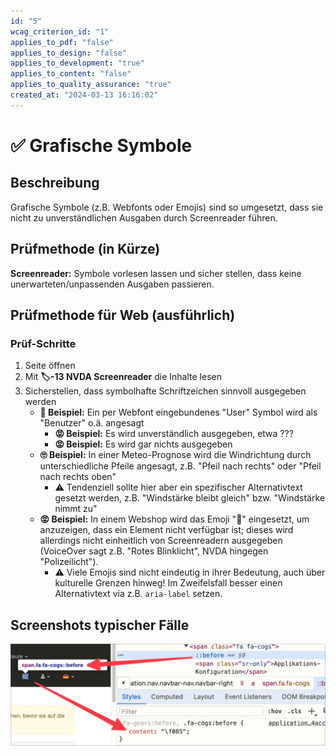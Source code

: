 ```yaml
---
id: "5"
wcag_criterion_id: "1"
applies_to_pdf: "false"
applies_to_design: "false"
applies_to_development: "true"
applies_to_content: "false"
applies_to_quality_assurance: "true"
created_at: "2024-03-13 16:16:02"
---
```


# ✅ Grafische Symbole

## Beschreibung

Grafische Symbole (z.B. Webfonts oder Emojis) sind so umgesetzt, dass sie nicht zu unverständlichen Ausgaben durch Screenreader führen.

## Prüfmethode (in Kürze)

**Screenreader:** Symbole vorlesen lassen und sicher stellen, dass keine unerwarteten/unpassenden Ausgaben passieren.

## Prüfmethode für Web (ausführlich)

### Prüf-Schritte

1. Seite öffnen
1. Mit **🏷️-13 NVDA Screenreader** die Inhalte lesen
1. Sicherstellen, dass symbolhafte Schriftzeichen sinnvoll ausgegeben werden
    - **🙂 Beispiel:** Ein per Webfont eingebundenes "User" Symbol wird als "Benutzer" o.ä. angesagt
        - **😡 Beispiel:** Es wird unverständlich ausgegeben, etwa ???
        - **😡 Beispiel:** Es wird gar nichts ausgegeben
    - **🙄 Beispiel:** In einer Meteo-Prognose wird die Windrichtung durch unterschiedliche Pfeile angesagt, z.B. "Pfeil nach rechts" oder "Pfeil nach rechts oben"
        - ⚠️ Tendenziell sollte hier aber ein spezifischer Alternativtext gesetzt werden, z.B. "Windstärke bleibt gleich" bzw. "Windstärke nimmt zu"
    - **😡 Beispiel:** In einem Webshop wird das Emoji "🚨" eingesetzt, um anzuzeigen, dass ein Element nicht verfügbar ist; dieses wird allerdings nicht einheitlich von Screenreadern ausgegeben (VoiceOver sagt z.B. "Rotes Blinklicht", NVDA hingegen "Polizeilicht").
        - ⚠️ Viele Emojis sind nicht eindeutig in ihrer Bedeutung, auch über kulturelle Grenzen hinweg! Im Zweifelsfall besser einen Alternativtext via z.B. `aria-label` setzen.

## Screenshots typischer Fälle

![Per Webfont eingebundenes Symbol in A4AA](images/per-webfont-eingebundenes-symbol-in-a4aa.png)